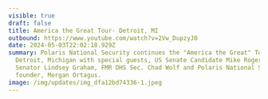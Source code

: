 ```yaml
---
visible: true
draft: false
title: America the Great Tour- Detroit, MI
outbound: https://www.youtube.com/watch?v=2Vw_DupzyJ0
date: 2024-05-03T22:02:18.929Z
summary: Polaris National Security continues the "America the Great" Tour in
  Detroit, Michigan with special guests, US Senate Candidate Mike Rogers,
  Senator Lindsey Graham, FMR DHS Sec. Chad Wolf and Polaris National Security
  founder, Morgan Ortagus.
image: /img/updates/img_dfa12bd74336-1.jpeg
---
```

